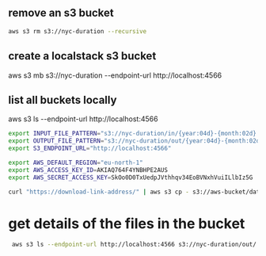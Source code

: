 ## remove an s3 bucket
```bash
aws s3 rm s3://nyc-duration --recursive
```
## create a localstack s3 bucket
aws s3 mb s3://nyc-duration --endpoint-url http://localhost:4566

## list all buckets locally
aws s3 ls --endpoint-url http://localhost:4566

```bash
export INPUT_FILE_PATTERN="s3://nyc-duration/in/{year:04d}-{month:02d}.parquet"
export OUTPUT_FILE_PATTERN="s3://nyc-duration/out/{year:04d}-{month:02d}.parquet"
export S3_ENDPOINT_URL="http://localhost:4566"
```

```bash
export AWS_DEFAULT_REGION="eu-north-1"
export AWS_ACCESS_KEY_ID=AKIAQ764F4YNBHPE2AUS
export AWS_SECRET_ACCESS_KEY=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
```

```bash
curl "https://download-link-address/" | aws s3 cp - s3://aws-bucket/data-file
```

# get details of the files in the bucket

```bash
 aws s3 ls --endpoint-url http://localhost:4566 s3://nyc-duration/out/ --human-readable --summarize
 ```

 